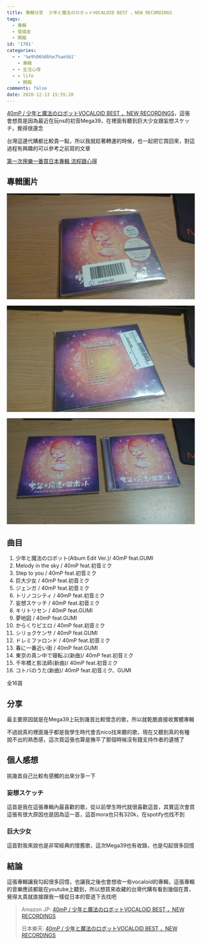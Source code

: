 ```yaml
---
title: 專輯分享  少年と魔法のロボットVOCALOID BEST ，NEW RECORDINGS
tags:
  - 專輯
  - 發燒友
  - 開箱
id: '1701'
categories:
  - - '%e9%96%8b%e7%ae%b1'
    - 專輯
  - - 生活心得
  - - life
    - 開箱
comments: false
date: 2020-12-13 15:55:28
---
```


[40mP / 少年と魔法のロボットVOCALOID BEST ，NEW RECORDINGS](https://amzn.to/35vd7T2 "40mP / 少年と魔法のロボットVOCALOID BEST ，NEW RECORDINGS")，這張會想買是因為最近在玩ns的初音Mega39，在裡面有聽到巨大少女跟妄想スケッチ，覺得很還念

台灣這邊代購都比較貴一點，所以我就趁著轉運的時候，也一起把它買回來，對這過程有興趣的可以參考之前寫的文章

[第一次用樂一番買日本專輯 流程跟心得](https://blog.devcker.com/leyifan-firsttime/ "第一次用樂一番買日本專輯 流程跟心得")

## 專輯圖片

![少年と魔法のロボット VOCALOID BEST,NEW RECORDINGS](./unbox-vocaloid-album-40mp-magic-robot/DSC_0013-1024x576.jpg)

![少年と魔法のロボット VOCALOID BEST,NEW RECORDINGS](./unbox-vocaloid-album-40mp-magic-robot/DSC_0014-1024x576.jpg)

![少年と魔法のロボット VOCALOID BEST,NEW RECORDINGS](./unbox-vocaloid-album-40mp-magic-robot/DSC_0015-1024x576.jpg)

## 曲目

1.  少年と魔法のロボット(Album Edit Ver.)/ 40mP feat.GUMI
2.  Melody in the sky / 40mP feat.初音ミク
3.  Step to you / 40mP feat.初音ミク
4.  巨大少女 / 40mP feat.初音ミク
5.  ジェンガ / 40mP feat.初音ミク
6.  トリノコシティ / 40mP feat.初音ミク
7.  妄想スケッチ / 40mP feat.初音ミク
8.  キリトリセン / 40mP feat.GUMI
9.  夢地図 / 40mP feat.GUMI
10.  からくりピエロ / 40mP feat.初音ミク
11.  シリョクケンサ / 40mP feat.GUMI
12.  ドレミファロンド / 40mP feat.初音ミク
13.  春に一番近い街 / 40mP feat.GUMI
14.  東京の真ン中で寝転ぶ(新曲)/ 40mP feat.初音ミク
15.  千年橋と影法師(新曲)/ 40mP feat.初音ミク
16.  コトバのうた(新曲)/ 40mP feat.初音ミク、GUMI

全16首

## 分享

最主要原因就是在Mega39上玩到幾首比較懷念的歌，所以就乾脆直接收實體專輯

不過說真的裡面幾乎都是我學生時代會去nico找來聽的歌，現在又聽到真的有種說不出的熟悉感，這次買這張也算是撫平了那個時候沒有錢支持作者的遺憾了

## 個人感想

挑幾首自己比較有感觸的出來分享一下

### 妄想スケッチ

這首是我在這張專輯內最喜歡的歌，從以前學生時代就很喜歡這首，其實這次會買這張有很大原因也是因為這一首，這首mora也只有320k，在spotify也找不到

### 巨大少女

這首對我來說也是非常經典的懷舊歌，這次Mega39也有收錄，也是勾起很多回憶

## 結論

這張專輯讓我勾起很多回憶，也讓我之後也會想收一些vocaloid的專輯，這張專輯的音樂應該都能在youtube上聽到，所以想買來收藏的台灣代購有看到幾個在賣，覺得太貴就直接跟我一樣從日本的管道下去找吧

> Amazon JP: [40mP / 少年と魔法のロボットVOCALOID BEST ，NEW RECORDINGS](https://amzn.to/35vd7T2 "40mP / 少年と魔法のロボットVOCALOID BEST ，NEW RECORDINGS")
> 
> 日本樂天: [40mP / 少年と魔法のロボットVOCALOID BEST ，NEW RECORDINGS](https://hb.afl.rakuten.co.jp/ichiba/1da4ff16.47c4b415.1da4ff17.04c7ce40/?pc=https%3A%2F%2Fproduct.rakuten.co.jp%2Fproduct%2F-%2F6cbc4738f77d5666279ba2148f785fc0%2F&link_type=hybrid_url&ut=eyJwYWdlIjoiaXRlbSIsInR5cGUiOiJoeWJyaWRfdXJsIiwic2l6ZSI6IjI0MHgyNDAiLCJuYW0iOjEsIm5hbXAiOiJyaWdodCIsImNvbSI6MSwiY29tcCI6ImRvd24iLCJwcmljZSI6MCwiYm9yIjoxLCJjb2wiOjEsImJidG4iOjEsInByb2QiOjEsImFtcCI6ZmFsc2V9 "40mP / 少年と魔法のロボットVOCALOID BEST ，NEW RECORDINGS")